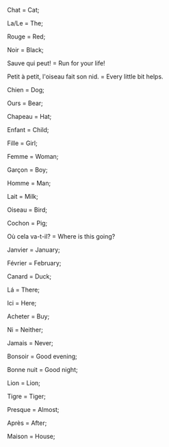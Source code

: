 Chat = Cat;

La/Le = The;

Rouge = Red;

Noir = Black;

Sauve qui peut! = Run for your life!

Petit à petit, l'oiseau fait son nid. = Every little bit helps.

Chien = Dog;

Ours = Bear;

Chapeau = Hat;

Enfant = Child;

Fille = Girl;

Femme = Woman;

Garçon = Boy;

Homme = Man;

Lait = Milk;

Oiseau = Bird;

Cochon = Pig;

Où cela va-t-il? = Where is this going?

Janvier = January;

Février = February;

Canard = Duck;

Lá = There;

Ici = Here;

Acheter = Buy;

Ni = Neither;

Jamais = Never;

Bonsoir = Good evening;

Bonne nuit = Good night;

Lion = Lion;

Tigre = Tiger;

Presque = Almost;

Après = After;

Maison = House;
